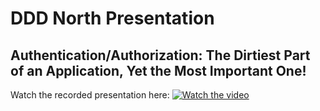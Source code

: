 # DDD North Presentation 

## Authentication/Authorization: The Dirtiest Part of an Application, Yet the Most Important One!

Watch the recorded presentation here:
[![Watch the video](https://img.youtube.com/vi/iCG8Z6GRvRA/hqdefault.jpg)](https://youtu.be/iCG8Z6GRvRA)
